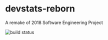 # devstats-reborn
A remake of 2018 Software Engineering Project

![build status](https://github.com/dasunpubudumal/devstats-reborn/actions/workflows/node.js.yml?branch=main)
